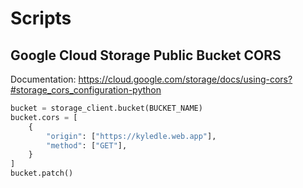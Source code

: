 # Scripts

## Google Cloud Storage Public Bucket CORS

Documentation: https://cloud.google.com/storage/docs/using-cors?#storage_cors_configuration-python

```python
bucket = storage_client.bucket(BUCKET_NAME)
bucket.cors = [
    {
        "origin": ["https://kyledle.web.app"],
        "method": ["GET"],
    }
]
bucket.patch()
```

